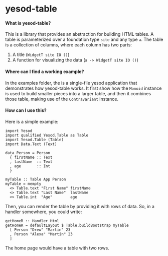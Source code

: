 yesod-table
===========

#### What is yesod-table?
This is a library that provides an abstraction for building HTML tables. A table is 
parameterized over a foundation type `site` and any type `a`. The table is a collection
of columns, where each column has two parts:
  1. A title (`WidgetT site IO ()`)
  2. A function for visualizing the data (`a -> WidgetT site IO ()`)

#### Where can I find a working example?
In the examples folder, the is a single-file yesod application that demonstrates 
how yesod-table works. It first show how the `Monoid` instance is used to build
smaller pieces into a larger table, and then it combines those table, making 
use of the `Contravariant` instance.

#### How can I use this?
Here is a simple example:

    import Yesod
    import qualified Yesod.Table as Table
    import Yesod.Table (Table)
    import Data.Text (Text)

    data Person = Person
      { firstName :: Text
      , lastName  :: Text
      , age       :: Int
      }
    
    myTable :: Table App Person
    myTable = mempty
      <> Table.text "First Name" firstName
      <> Table.text "Last Name"  lastName
      <> Table.int  "Age"        age

Then, you can render the table by providing it with rows of data. So, in a handler
somewhere, you could write:

    getHomeR :: Handler Html
    getHomeR = defaultLayout $ Table.buildBootstrap myTable 
      [ Person "Drew" "Martin" 23
      , Person "Alexa" "Martin" 23
      ]

The home page would have a table with two rows.

